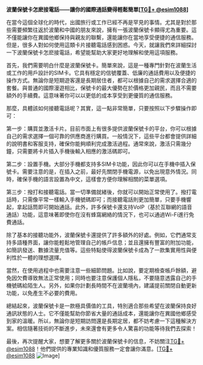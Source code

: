 **波蘭保號卡怎麽接電話——讓你的國際通話變得輕鬆簡單[[TG💪+ @esim1088](https://t.me/s/esim1088)]**

在當今這個全球化的時代，出國旅行或工作已經不再是罕見的事情。尤其是對於那些需要頻繁往返於波蘭和中國的朋友來說，擁有一張波蘭保號卡顯得尤為重要。這不僅能讓你在異國他鄉保持與親友的聯繫，還能讓你在當地享受便捷的通信服務。但是，很多人對如何使用這類卡片接聽電話感到困惑。今天，就讓我們來詳細探討一下波蘭保號卡怎麽接電話，希望能幫助大家更好地理解和使用這項服務。

首先，我們需要明白什麼是波蘭保號卡。簡單來說，這是一種專門針對在波蘭生活或工作的用戶設計的SIM卡。它具有穩定的信號覆蓋、低廉的通話費用以及便捷的操作方式。無論你是短期遊客還是長期居住者，都可以根據自己的需求選擇合適的套餐。與普通的國際漫遊相比，保號卡的最大優勢在於價格更加親民，而且不需要額外的手續費。這意味著你可以以更低的成本享受到更優質的通信服務。

那麼，具體該如何接聽電話呢？其實，這一點非常簡單，只要按照以下步驟操作即可：

第一步：購買並激活卡片。目前市面上有很多提供波蘭保號卡的平台，你可以根據自己的需求選擇一個可靠的供應商進行購買。一般情況下，這些平台都會提供詳細的說明書和客服支持，確保你能夠順利完成激活過程。通常來說，激活只需幾分鐘，只需要將卡片插入手機後輸入相應的激活碼即可。

第二步：設置手機。大部分手機都支持多SIM卡功能，因此你可以在手機中插入保號卡。需要注意的是，在插入之前，最好先關閉手機電源，以免出現意外情況。同時，確保手機的語言設置為中文，這樣會方便你理解相關的菜單選項。

第三步：撥打和接聽電話。當一切準備就緒後，你就可以開始正常使用了。撥打電話時，只需像平常一樣輸入手機號碼即可；而接聽電話則更加簡單，只要手機響起，拿起話筒即可開始通話。此外，許多保號卡還支持VoIP（基於互聯網的語音通話）功能，這意味著即使你在沒有蜂窩網絡的情況下，也可以通過Wi-Fi進行免費通話。

除了基本的接聽功能外，波蘭保號卡還提供了許多額外的好處。例如，它們通常支持多語種界面，讓你能輕鬆地管理自己的帳戶信息；並且還擁有豐富的附加功能，如簡訊發送、數據流量充值等。這些特點使得波蘭保號卡成為了一款集實用性與便利性於一體的理想選擇。

當然，在使用過程中也需要注意一些細節問題。比如說，要定期檢查帳戶餘額，避免因欠費導致無法正常使用；同時也要注意保護個人隱私，不要隨意透露自己的手機號碼給陌生人。另外，如果你計劃長時間不在波蘭境內，建議提前關閉自動更新功能，以免產生不必要的費用。

總結起來，波蘭保號卡是一款極具價值的工具，特別適合那些希望在波蘭保持良好通訊狀態的人士。它不僅能幫助你節省大量的通話成本，還能讓你在異國他鄉感受到家的溫暖。所以，無論你是短期訪問還是長期定居，都不妨考慮一下這種解決方案。相信隨著技術的不斷進步，未來還會有更多令人驚喜的功能等待我們去探索！

最後，再次提醒大家，想要了解更多關於波蘭保號卡的信息，不妨關注[TG💪+ @esim1088](https://t.me/s/esim1088)！他們提供的專業知識和優質服務一定會讓你滿意。[[TG💪+ @esim1088](https://t.me/s/esim1088) ![Image](https://i.postimg.cc/4NQfJmqS/Snipaste-2025-05-13-00-14-12.png)]